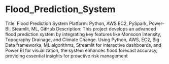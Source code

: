 # Flood_Prediction_System
Title: Flood Prediction System
Platform: Python, AWS EC2, PySpark, Power-BI, Steamlit, ML, GitHub 
Description: This project develops an advanced flood prediction system by integrating key features like Monsoon Intensity,
Topography Drainage, and Climate Change. Using Python, AWS, EC2, Big Data frameworks, ML algorithms,
Streamlit for interactive dashboards, and Power BI for visualization, the system enhances flood forecast accuracy,
providing essential insights for proactive risk management
